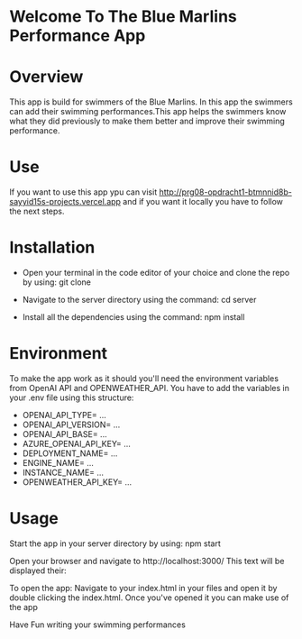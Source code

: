 # Welcome To The Blue Marlins Performance App

# Overview
This app is build for swimmers of the Blue Marlins. In this app the swimmers can add their swimming performances.This app helps the swimmers know what they did previously to make them better and improve their swimming performance.

# Use
If you want to use this app ypu can visit http://prg08-opdracht1-btmnnid8b-sayyid15s-projects.vercel.app and if you want it locally you have to follow the next steps.

# Installation
- Open your terminal in the code editor of your choice and clone the repo by using:
  git clone

- Navigate to the server directory using the command:
cd server

- Install all the dependencies using the command:
npm install

# Environment
To make the app work as it should you'll need the environment variables from OpenAI API and OPENWEATHER_API.
You have to add the variables in your .env file using this structure:
- OPENAI_API_TYPE= ...
- OPENAI_API_VERSION= ...
- OPENAI_API_BASE= ...
- AZURE_OPENAI_API_KEY= ...
- DEPLOYMENT_NAME= ...
- ENGINE_NAME= ...
- INSTANCE_NAME= ...
- OPENWEATHER_API_KEY= ...


# Usage

Start the app in your server directory by using:
npm start

Open your browser and navigate to http://localhost:3000/
This text will be displayed their:

To open the app:
Navigate to your index.html in your files and open it by double clicking the index.html. Once you've opened it you can make use of the app

Have Fun writing your swimming performances

